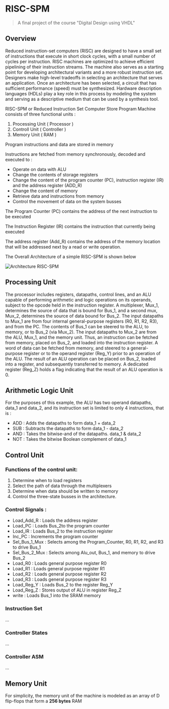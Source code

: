 # RISC-SPM
>A final project of the course "Digital Design using VHDL"
## Overview
Reduced instruction-set computers (RISC) are designed to have a small set of instructions that execute in short clock cycles, with a small number of cycles per instruction. RISC machines are optimized to achieve efficient pipelining of their instruction streams. The machine also serves as a starting point for developing architectural variants and a more robust instruction set. Designers make high-level tradeoffs in selecting an architecture that serves an
application. Once an architecture has been selected, a circuit that has sufficient performance (speed) must be synthesized. Hardware description languages (HDLs) play a key role in this process by modeling the system and serving as a descriptive medium
that can be used by a synthesis tool.

RISC-SPM or Reduced Instruction Set Computer Store Program Machine consists of three functional units :
1. Processing Unit ( Processor )
2. Controll Unit ( Controller )
3. Memory Unit ( RAM )

Program instructions and data are stored in memory

Instructions are fetched from memory synchronously, decoded and executed to : 
- Operate on data with ALU
- Change the contents of storage registers
- Change the content of the program counter (PC), instruction register (IR) and the address register (ADD_R)
- Change the content of memory
- Retrieve data and instructions from memory
- Control the movement of data on the system busses

The Program Counter (PC) contains the address of the next instruction to be executed

The Instruction Register (IR) contains the instruction that currently being executed

The address register (Add_R) contains the address of the memory location that will be addressed next by a read or write operation.

The Overall Architecture of a simple RISC-SPM is shown below

![Architecture RISC-SPM](https://github.com/canh25xp/RISC-SPM/blob/main/assets/RISC-SPM.png)

## Processing Unit
The processor includes registers, datapaths, control lines, and an ALU capable of performing arithmetic and logic operations on its operands, subject to the opcode held in the instruction register. A multiplexer, Mux_1, determines the source of data that is bound for Bus_1, and a second mux, Mux_2, determines the source of data bound for Bus_2. The input datapaths to Mux_1 are from four internal general-purpose registers (R0, R1, R2, R3), and from the PC. The contents of Bus_1 can be steered to the ALU, to memory, or to Bus_2 (via Mux_2). The input datapaths to Mux_2 are from the ALU, Mux_1, and the memory unit. Thus, an instruction can be fetched from memory, placed on Bus_2, and loaded into the instruction register. A word of data can be fetched from memory, and steered to a general-purpose register or to the operand register (Reg_Y) prior to an operation of the ALU. The result of an ALU operation can be placed on Bus_2, loaded into a register, and subsequently transferred to memory. A dedicated register (Reg_Z) holds a flag indicating that the result of an ALU operation is 0.

## Arithmetic Logic Unit
For the purposes of this example, the ALU has two operand datapaths, data_1 and data_2, and its instruction set is limited to only 4 instructions, that is :
- ADD : Adds the datapaths to form data_1 + data_2
- SUB : Subtracts the datapaths to form data_1 - data_2
- AND : Takes the bitwise-and of the datapaths. data_1 & data_2
- NOT : Takes the bitwise Boolean complement of data_1

## Control Unit
### Functions of the control unit:
1. Determine when to load registers
2. Select the path of data through the multiplexers
3. Determine when data should be written to memory
4. Control the three-state busses in the architecture.

### Control Signals :

- Load_Add_R : Loads the address register
- Load_PC :  Loads Bus_2to the program counter
- Load_IR : Loads Bus_2 to the instruction register
- Inc_PC : Increments the program counter
- Sel_Bus_1_Mux : Selects among the Program_Counter, R0, R1, R2, and R3 to drive Bus_1
- Sel_Bus_2_Mux : Selects among Alu_out, Bus_1, and memory to drive Bus_2
- Load_R0 : Loads general purpose register R0
- Load_R1 : Loads general purpose register R1
- Load_R2 : Loads general purpose register R2
- Load_R3 : Loads general purpose register R3
- Load_Reg_Y : Loads Bus_2 to the register Reg_Y
- Load_Reg_Z : Stores output of ALU in register Reg_Z
- write : Loads Bus_1 into the SRAM memory

### Instruction Set
...
### Controller States
...
### Controller ASM
...

## Memory Unit
For simplicity, the memory unit of the machine is modeled as an array of D flip-flops that form a **256 bytes** RAM 

